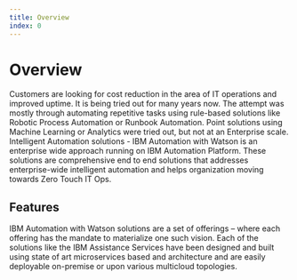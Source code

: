```yaml
---
title: Overview
index: 0
---
```


# Overview

Customers are looking for cost reduction in the area of IT operations and improved uptime. It is being tried out for many years now. The attempt was mostly through automating repetitive tasks using rule-based solutions like Robotic Process Automation or Runbook Automation. Point solutions using Machine Learning or Analytics were tried out, but not at an Enterprise scale. Intelligent Automation solutions - IBM Automation with Watson is an enterprise wide approach running on IBM Automation Platform. These solutions are comprehensive end to end solutions that addresses enterprise-wide intelligent automation and helps organization moving towards Zero Touch IT Ops. 

## Features

IBM Automation with Watson solutions are a set of offerings – where each offering has the mandate to materialize one such vision. Each of the solutions like the IBM Assistance Services have been designed and built using state of art microservices based and architecture and are easily deployable on-premise or upon various multicloud topologies. 


